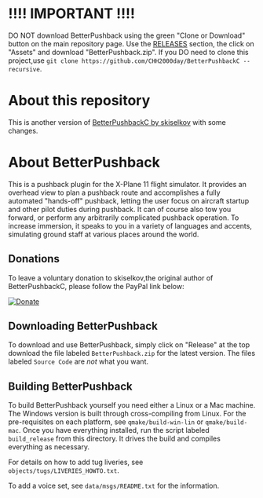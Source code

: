 # !!!! IMPORTANT !!!!
DO NOT download BetterPushback using the green "Clone or Download" button
on the main repository page. Use the
[RELEASES](https://github.com/CHH2000day/BetterPushbackC/releases) section, the click on "Assets" and download "BetterPushback.zip".
If you DO need to clone this project,use `git clone https://github.com/CHH2000day/BetterPushbackC --recursive`.

# About this repository  
This is another version of [BetterPushbackC by skiselkov](https://github.com/skiselkov/BetterPushbackC) with some changes.

# About BetterPushback

This is a pushback plugin for the X-Plane 11 flight simulator.
It provides an overhead view to plan a pushback route and
accomplishes a fully automated "hands-off" pushback, letting the user
focus on aircraft startup and other pilot duties during pushback. It can
of course also tow you forward, or perform any arbitrarily complicated
pushback operation. To increase immersion, it speaks to you in a variety
of languages and accents, simulating ground staff at various places
around the world.

## Donations

To leave a voluntary donation to skiselkov,the original author of BetterPushbackC, please follow the PayPal link below:

[![Donate](https://img.shields.io/badge/Donate-PayPal-green.svg)](https://www.paypal.com/cgi-bin/webscr?cmd=_s-xclick&hosted_button_id=8DN9LYD5VP4NY)

## Downloading BetterPushback

To download and use BetterPushback, simply click on "Release" at the top
download the file labeled `BetterPushback.zip` for the latest version.
The files labeled `Source Code` are *not* what you want.

## Building BetterPushback

To build BetterPushback yourself you need either a Linux or a Mac
machine. The Windows version is built through cross-compiling from Linux.
For the pre-requisites on each platform, see `qmake/build-win-lin` or
`qmake/build-mac`. Once you have everything installed, run the script
labeled `build_release` from this directory. It drives the build and
compiles everything as necessary.

For details on how to add tug liveries, see
`objects/tugs/LIVERIES_HOWTO.txt`.

To add a voice set, see `data/msgs/README.txt` for the information.
